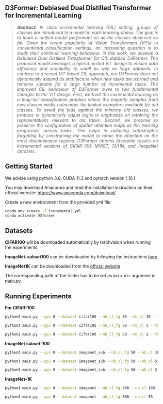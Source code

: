 ## D3Former: Debiased Dual Distilled Transformer for Incremental Learning

> *<div style="text-align: justify"> **Abstract:** In class incremental learning (CIL) setting, groups of classes are introduced to a model in each learning phase. The goal is to learn a unified model performant on all the classes observed so far. Given the recent popularity of Vision Transformers (ViTs) in conventional classification settings, an interesting question is to study their continual learning behaviour. In this work, we develop a Debiased Dual Distilled Transformer for CIL dubbed D3Former. The proposed model leverages a hybrid nested ViT design to ensure data efficiency and scalability to small as well as large datasets. In contrast to a recent ViT based CIL approach, our D3Former does not dynamically expand its architecture when new tasks are learned and remains suitable for a large number of incremental tasks. The improved CIL behaviour of D3Former owes to two fundamental changes to the ViT design. First, we treat the incremental learning as a long-tail classification problem where the majority samples from new classes vastly outnumber the limited exemplars available for old classes. To avoid the bias against the minority old classes, we propose to dynamically adjust logits to emphasize on retaining the representations relevant to old tasks. Second, we propose to preserve the configuration of spatial attention maps as the learning progresses across tasks. This helps in reducing catastrophic forgetting by constraining the model to retain the attention on the most discriminative regions. D3Former obtains favorable results on incremental versions of CIFAR-100, MNIST, SVHN, and ImageNet datasets. </div>*

## Getting Started

We advise using python 3.8, CUDA 11.3 and pytorch version 1.10.1

You may download Anaconda and read the installation instruction on their official website:
<https://www.anaconda.com/download/>

Create a new environment from the provided yml file:

```bash
conda env create -f incremental.yml
conda activate D3former
```


## Datasets

<strong>CIFAR100</strong> will be downloaded automatically by torchvision when running the experiments.

<strong>ImageNet-subset100</strong> can be downloaded by following the instructions [here](https://github.com/yaoyao-liu/class-incremental-learning/tree/main/adaptive-aggregation-networks#imagenet-subset)

<strong>ImageNet1K</strong> can be downloaded from the [official website](https://www.image-net.org/download.php)

The corresponding path of the folder has to be set as `data_dir` argument in [main.py](main.py)


## Running Experiments

<strong> For CIFAR-100</strong>

```bash
python3 main.py --gpu 0 --dataset cifar100 --nb_cl_fg 50 --nb_cl 10 --the_lambda 10 --tau 1 --gamma 0.1 --warmup 20
```
```bash
python3 main.py --gpu 0 --dataset cifar100 --nb_cl_fg 50 --nb_cl 5 --the_lambda 10 --tau 1 --gamma 0.1 --warmup 20
```
```bash
python3 main.py --gpu 0 --dataset cifar100 --nb_cl_fg 50 --nb_cl 2 --the_lambda 10 --tau 1 --gamma 0.1 --warmup 20
```


<strong>ImageNet subset-100</strong>

```bash
python3 main.py --gpu 0 --dataset imagenet_sub --nb_cl_fg 50 --nb_cl 10 --the_lambda 4 --tau 0.3 --gamma 0.05 --warmup 20
```
```bash
python3 main.py --gpu 0 --dataset imagenet_sub --nb_cl_fg 50 --nb_cl 5 --the_lambda 4 --tau 0.3 --gamma 0.05 --warmup 20
```
```bash
python3 main.py --gpu 0 --dataset imagenet_sub --nb_cl_fg 50 --nb_cl 2 --the_lambda 4 --tau 0.3 --gamma 0.05 --warmup 20
```


<strong>ImageNet-1K</strong>

```bash
python3 main.py --gpu 0 --dataset imagenet --nb_cl_fg 500 --nb_cl 100 --the_lambda 4 --tau 0.3 --gamma 0.05 --warmup 20
```
```bash
python3 main.py --gpu 0 --dataset imagenet --nb_cl_fg 500 --nb_cl 50 --the_lambda 4 --tau 0.3 --gamma 0.05 --warmup 20
```
